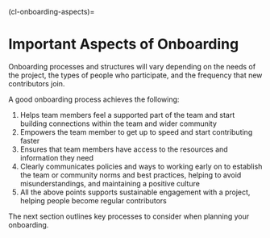 (cl-onboarding-aspects)=
# Important Aspects of Onboarding

Onboarding processes and structures will vary depending on the needs of the project, the types of people who participate, and the frequency that new contributors join. 

A good onboarding process achieves the following: 
1. Helps team members feel a supported part of the team and start building connections within the team and wider community
2. Empowers the team member to get up to speed and start contributing faster 
3. Ensures that team members have access to the resources and information they need
4. Clearly communicates policies and ways to working early on to establish the team or community norms and best practices, helping to avoid misunderstandings, and maintaining a positive culture 
5. All the above points supports sustainable engagement with a project, helping people become regular contributors


The next section outlines key processes to consider when planning your onboarding.



